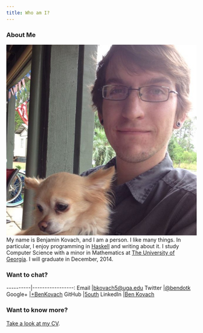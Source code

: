 ```yaml
---
title: Who am I?
---
```


<div id="about">

### About Me
<p>
<img src="/images/me.jpg" id="ben"/>
My name is Benjamin Kovach, and I am a person. I like many things. In particular, I enjoy programming in <a href="http://www.haskell.org">Haskell</a> and writing about it. I study Computer Science with a minor in Mathematics at <a href="http://www.uga.edu">The University of Georgia</a>. I will graduate in December, 2014.
</p>
</p>

### Want to chat?
----------|-----------------:
Email     |[bkovach5@uga.edu](mailto:bkovach5@uga.edu)
Twitter   |[\@bendotk](http://twitter.com/bendotk)
Google+   |[+BenKovach](https://plus.google.com/+BenKovach)
GitHub    |[5outh](https://github.com/5outh)
LinkedIn  |[Ben Kovach](http://www.linkedin.com/pub/benjamin-kovach/39/242/57b)

### Want to know more? 
[Take a look at my CV]("cv.html").

</div>